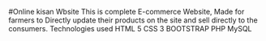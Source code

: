 #Online kisan Wbsite
 This is complete E-commerce Website, Made for farmers to Directly update their products on the site and sell directly to the consumers. 
Technologies used 
HTML 5
CSS 3
BOOTSTRAP
PHP
MySQL
